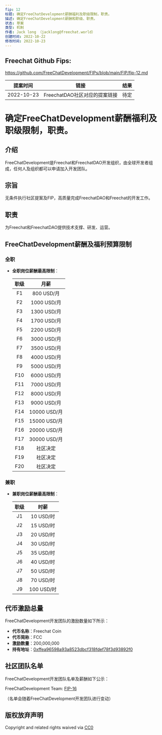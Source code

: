 ```yaml
---
fip: 12
标题: 确定FreeChatDevelopment薪酬福利及职级限制，职责。
描述: 确定FreeChatDevelopment薪酬和职级、职责。
状态: 草案
类型: 机制
作者: Jack long （jacklong@freechat.world）
创建时间: 2022-10-22
修改时间: 2022-10-23
---
```


## Freechat Github Fips: 

https://github.com/FreeChatDevelopment/FIPs/blob/main/FIP/fip-12.md


  | 提案时间 | 链接 | 结果 |
  |:-:|:-:|:-:|
  |2022-10-23|FreechatDAO社区对应的提案链接|待定|

# 确定FreeChatDevelopment薪酬福利及职级限制，职责。

## 介绍
FreeChatDevelopment是Freechat和FreechatDAO开发组织，由全球开发者组成，任何人及组织都可以申请加入开发团队。

## 宗旨
无条件执行社区提案及FIP，高质量完成FreechatDAO和Freechat的开发工作。

## 职责
为Freechat和FreechatDAO提供技术支撑、研发、运营。

## FreeChatDevelopment薪酬及福利预算限制
### 全职
   - **全职岗位薪酬最高限制**：

     | 职级 | 月薪 |
     | :-: |:-:|
     | F1  |800 USD/月|
     | F2  |1000 USD/月|
     | F3  |1300 USD/月|
     | F4  |1700 USD/月|
     | F5  |2200 USD/月|
     | F6  |3000 USD/月|
     | F7  |3500 USD/月|
     | F8  |4000 USD/月|
     | F9  |5000 USD/月|
     | F10 |6000 USD/月|
     | F11 |7000 USD/月|
     | F12 |8000 USD/月|
     | F13 |9000 USD/月|
     | F14 |10000 USD/月|
     | F15 |15000 USD/月|
     | F16 |20000 USD/月|
     | F17 |30000 USD/月|
     | F18 |社区决定|
     | F19 |社区决定|
     | F20 |社区决定|

### 兼职
- **兼职岗位薪酬最高限制**：

   | 职级 | 时薪 |
   | :-: |:-:|
   | J1  |10 USD/时|
   | J2  |15 USD/时|
   | J3  |20 USD/时|
   | J4  |30 USD/时|
   | J5  |35 USD/时|
   | J6  |40 USD/时|
   | J7  |50 USD/时|
   | J8  |70 USD/时|
   | J9  |100 USD/时|

## 代币激励总量
FreeChatDevelopment开发团队的激励数量如下所示：
- **代币名称**：Freechat Coin
- **代币简称**：FCC
- **激励数量**：200,000,000
- **持有地址**：[0xffea96598a93a8523dbcf318fdef78f3d93892f0](https://etherscan.io/token/0x171b1daefac13a0a3524fcb6beddc7b31e58e079?a=0xffea96598a93a8523dbcf318fdef78f3d93892f0)

## 社区团队名单
FreeChatDevelopment开发团队名单及薪酬如下公示：

FreeChatDevelopment Team: [FIP-16](https://github.com/FreeChatDevelopment/FIPs/blob/main/FIP/fip-16.md)

（名单会随着FreeChatDevelopment开发团队进行变动）

## 版权放弃声明
Copyright and related rights waived via [CC0](https://github.com/ethereum/EIPs/blob/master/LICENSE.md)